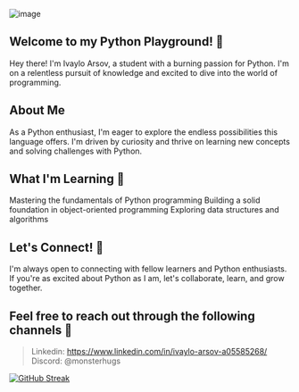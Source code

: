 ![image](https://github.com/IvayloArsov/IvayloArsov/assets/125567658/7272b548-d711-49ae-b079-dcc181342052)
<br>
## Welcome to my Python Playground! 🐍
Hey there! I'm Ivaylo Arsov, a student with a burning passion for Python. I'm on a relentless pursuit of knowledge and excited to dive into the world of programming.

## About Me 
As a Python enthusiast, I'm eager to explore the endless possibilities this language offers. I'm driven by curiosity and thrive on learning new concepts and solving challenges with Python.

## What I'm Learning 📖
Mastering the fundamentals of Python programming 
Building a solid foundation in object-oriented programming
Exploring data structures and algorithms

## Let's Connect! 👯
I'm always open to connecting with fellow learners and Python enthusiasts. If you're as excited about Python as I am, let's collaborate, learn, and grow together.

## Feel free to reach out through the following channels 💬
>Linkedin: https://www.linkedin.com/in/ivaylo-arsov-a05585268/ <br>
>Discord: @monsterhugs


[![GitHub Streak](https://github-readme-streak-stats.herokuapp.com/?user=IvayloArsov)](https://git.io/streak-stats)

